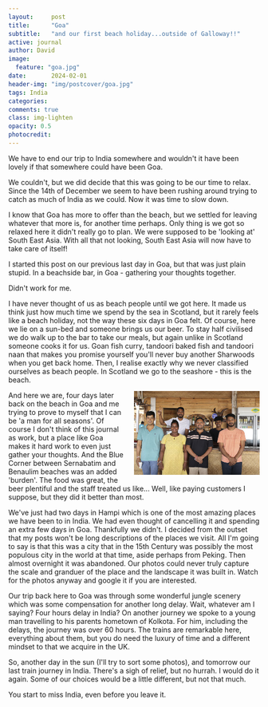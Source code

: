 ```yaml
---
layout:     post
title:      "Goa"
subtitle:   "and our first beach holiday...outside of Galloway!!"
active: journal
author: David
image:
  feature: "goa.jpg"
date:       2024-02-01
header-img: "img/postcover/goa.jpg"
tags: India
categories: 
comments: true
class: img-lighten 
opacity: 0.5
photocredit:
---
```


We have to end our trip to India somewhere and wouldn't it have been lovely if that somewhere could have been Goa.

We couldn't, but we did decide that this was going to be our time to relax. Since the 14th of December we seem to have been rushing around trying to catch as much of India as we could. Now it was time to slow down.

I know that Goa has more to offer than the beach, but we settled for leaving whatever that more is, for another time perhaps. Only thing is we got so relaxed here it didn't really go to plan. We were supposed to be 'looking at' South East Asia. With all that not looking, South East Asia will now have to take care of itself!

I started this post on our previous last day in Goa, but that was just plain stupid. In a beachside bar, in Goa - gathering your thoughts together. 

Didn't work for me.

I have never thought of us as beach people until we got here. It made us think just how much time we spend by the sea in Scotland, but it rarely feels like a beach holiday, not the way these six days in Goa felt. Of course, here we lie on a sun-bed and someone brings us our beer. To stay half civilised we do walk up to the bar to take our meals, but again unlike in Scotland someone cooks it for us. Goan fish curry, tandoori baked fish and tandoori naan that makes you promise yourself you'll never buy another Sharwoods when you get back home. Then, I realise exactly why we never classified ourselves as beach people. In Scotland we go to the seashore - this is the beach.

<style>
img {
  float: right;
  margin: 0px 0px 15px 20px;
  width: 50%
}
</style> 
<img src="/img/postbody/bluecorner.jpg">
And here we are, four days later back on the beach in Goa and me trying to prove to myself that I can be 'a man for all seasons'. Of course I don't think of this journal as work, but a place like Goa makes it hard work to even just gather your thoughts. And the Blue Corner between Sernabatim and Benaulim beaches was an added 'burden'. The food was great, the beer plentiful and the staff treated us like... Well, like paying customers I suppose, but they did it better than most.

We've just had two days in Hampi which is one of the most amazing places we have been to in India. We had even thought of cancelling it and spending an extra few days in Goa. Thankfully we didn't. I decided from the outset that my posts won't be long descriptions of the places we visit. All I'm going to say is that this was a city that in the 15th Century was possibly the most populous city in the world at that time, aside perhaps from Peking. Then almost overnight it was abandoned. Our photos could never truly capture the scale and granduer of the place and the landscape it was built in. Watch for the photos anyway and google it if you are interested.

Our trip back here to Goa was through some wonderful jungle scenery which was some compensation for another long delay. Wait, whatever am I saying? Four hours delay in India? On another journey we spoke to a young man travelling to his parents hometown of Kolkota. For him, including the delays, the journey was over 60 hours. The trains are remarkable here, everything about them, but you do need the luxury of time and a different mindset to that we acquire in the UK.

So, another day in the sun (I'll try to sort some photos), and tomorrow our last train journey in India. There's a sigh of relief, but no hurrah. I would do it again. Some of our choices would be a little different, but not that much.

You start to miss India, even before you leave it.










